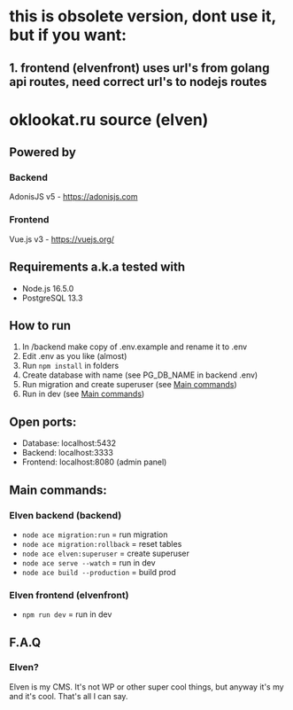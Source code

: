 # this is obsolete version, dont use it, but if you want:
## 1. frontend (elvenfront) uses url's from golang api routes, need correct url's to nodejs routes

# oklookat.ru source (elven) #

## Powered by
### Backend
AdonisJS v5 - https://adonisjs.com
### Frontend
Vue.js v3 - https://vuejs.org/


## Requirements a.k.a tested with
- Node.js 16.5.0
- PostgreSQL 13.3


## How to run
1. In /backend make copy of .env.example and rename it to .env
2. Edit .env as you like (almost)
3. Run ```npm install``` in folders
4. Create database with name (see PG_DB_NAME in backend .env)
5. Run migration and create superuser (see [Main commands](#main-commands))
6. Run in dev (see [Main commands](#main-commands))


## Open ports:
- Database: localhost:5432
- Backend: localhost:3333
- Frontend: localhost:8080 (admin panel)


## <a name="main-commands"></a>Main commands:
### Elven backend (backend)
- ```node ace migration:run``` = run migration
- ```node ace migration:rollback``` = reset tables
- ```node ace elven:superuser``` = create superuser
- ```node ace serve --watch``` = run in dev
- ```node ace build --production``` = build prod
### Elven frontend (elvenfront)
- ```npm run dev``` = run in dev


## F.A.Q
### Elven?
Elven is my CMS. It's not WP or other super cool things, but anyway it's my and it's cool. That's all I can say. 
